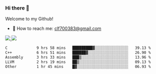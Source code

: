 ### Hi there 👋

<!--
**clingfei/clingfei** is a ✨ _special_ ✨ repository because its `README.md` (this file) appears on your GitHub profile.

Here are some ideas to get you started:

- 🔭 I’m currently working on ...
- 🌱 I’m currently learning ...
- 👯 I’m looking to collaborate on ...
- 🤔 I’m looking for help with ...
- 💬 Ask me about ...
- 📫 How to reach me: ...
- 😄 Pronouns: ...
- ⚡ Fun fact: ...
-->
Welcome to my Github!
- 📧 How to reach me: clf700383@gmail.com

<a href="https://github.com/anuraghazra/github-readme-stats">
  <img src="https://github-readme-stats.vercel.app/api?username=clingfei&count_private=true&show_icons=true&include_all_commits=true&line_height=21&hide_border=true&repo=github-readme-stats" />
</a>
<a href="https://github.com/anuraghazra/convoychat">
  <img src="https://github-readme-stats.vercel.app/api/top-langs/?username=clingfei&hide=Tcl,Perl,Makefile,CSS,HTML,Yacc,Lex,Verilog&langs_count=6&layout=compact&hide_border=true&repo=convoychat" />
</a>

<!--START_SECTION:waka-->

```txt
C             9 hrs 58 mins   █████████▓░░░░░░░░░░░░░░░   39.13 %
C++           6 hrs 51 mins   ██████▓░░░░░░░░░░░░░░░░░░   26.90 %
Assembly      3 hrs 33 mins   ███▒░░░░░░░░░░░░░░░░░░░░░   13.96 %
LLVM          2 hrs 19 mins   ██▒░░░░░░░░░░░░░░░░░░░░░░   09.13 %
Other         1 hr 45 mins    █▓░░░░░░░░░░░░░░░░░░░░░░░   06.93 %
```

<!--END_SECTION:waka-->
